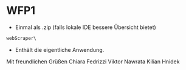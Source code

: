 # WFP1

* Einmal als .zip (falls lokale IDE bessere Übersicht bietet)
```css
webScraper\
``` 
* Enthält die eigentliche Anwendung.

Mit freundlichen Grüßen
Chiara Fedrizzi
Viktor Nawrata
Kilian Hnidek
